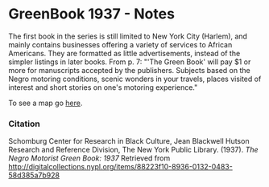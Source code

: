 # GreenBook 1937 - Notes

The first book in the series is still limited to New York City (Harlem), and mainly contains businesses offering a variety of services to African Americans. They are formatted as little advertisements, instead of the simpler listings in later books. From p. 7: "'The Green Book' will pay $1 or more for manuscripts accepted by the publishers. Subjects based on the Negro motoring conditions, scenic wonders in your travels, places visited of interest and short stories on one's motoring experience."

To see a map go [here](https://cengel.cartodb.com/viz/a365cd78-21cf-11e6-8599-0ecfd53eb7d3/public_map).

### Citation
Schomburg Center for Research in Black Culture, Jean Blackwell Hutson Research and Reference Division, The New York Public Library. (1937). _The Negro Motorist Green Book: 1937_ Retrieved from http://digitalcollections.nypl.org/items/88223f10-8936-0132-0483-58d385a7b928
